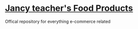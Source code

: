 # [Jancy teacher's Food Products](https://jancyteachersfoodproducts.com)
Offical repository for everything e-commerce related
